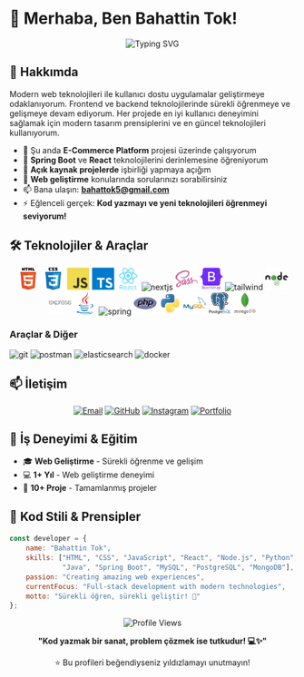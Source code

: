 # 👋 Merhaba, Ben Bahattin Tok!

<div align="center">
  <img src="https://readme-typing-svg.herokuapp.com?font=Fira+Code&pause=1000&color=2196F3&center=true&vCenter=true&width=435&lines=Web+Developer;Frontend+%26+Backend;Modern+Web+Teknolojileri;S%C3%BCrekli+%C3%96%C4%9Frenen+Geli%C5%9Ftirici" alt="Typing SVG" />
</div>

## 🚀 Hakkımda

Modern web teknolojileri ile kullanıcı dostu uygulamalar geliştirmeye odaklanıyorum. Frontend ve backend teknolojilerinde sürekli öğrenmeye ve gelişmeye devam ediyorum. Her projede en iyi kullanıcı deneyimini sağlamak için modern tasarım prensiplerini ve en güncel teknolojileri kullanıyorum.

- 🔭 Şu anda **E-Commerce Platform** projesi üzerinde çalışıyorum
- 🌱 **Spring Boot** ve **React** teknolojilerini derinlemesine öğreniyorum
- 👯 **Açık kaynak projelerde** işbirliği yapmaya açığım
- 💬 **Web geliştirme** konularında sorularınızı sorabilirsiniz
- 📫 Bana ulaşın: **bahattok5@gmail.com**
- ⚡ Eğlenceli gerçek: **Kod yazmayı ve yeni teknolojileri öğrenmeyi seviyorum!**

## 🛠️ Teknolojiler & Araçlar

<p align="center">
  <img src="https://raw.githubusercontent.com/devicons/devicon/master/icons/html5/html5-original-wordmark.svg" alt="html5" width="40" height="40"/>
  <img src="https://raw.githubusercontent.com/devicons/devicon/master/icons/css3/css3-original-wordmark.svg" alt="css3" width="40" height="40"/>
  <img src="https://raw.githubusercontent.com/devicons/devicon/master/icons/javascript/javascript-original.svg" alt="javascript" width="40" height="40"/>
  <img src="https://raw.githubusercontent.com/devicons/devicon/master/icons/typescript/typescript-original.svg" alt="typescript" width="40" height="40"/>
  <img src="https://raw.githubusercontent.com/devicons/devicon/master/icons/react/react-original-wordmark.svg" alt="react" width="40" height="40"/>
  <img src="https://cdn.worldvectorlogo.com/logos/nextjs-2.svg" alt="nextjs" width="40" height="40"/>
  <img src="https://raw.githubusercontent.com/devicons/devicon/master/icons/sass/sass-original.svg" alt="sass" width="40" height="40"/>
  <img src="https://raw.githubusercontent.com/devicons/devicon/master/icons/bootstrap/bootstrap-plain-wordmark.svg" alt="bootstrap" width="40" height="40"/>
  <img src="https://www.vectorlogo.zone/logos/tailwindcss/tailwindcss-icon.svg" alt="tailwind" width="40" height="40"/>
  <img src="https://raw.githubusercontent.com/devicons/devicon/master/icons/nodejs/nodejs-original-wordmark.svg" alt="nodejs" width="40" height="40"/>
  <img src="https://raw.githubusercontent.com/devicons/devicon/master/icons/express/express-original-wordmark.svg" alt="express" width="40" height="40"/>
  <img src="https://raw.githubusercontent.com/devicons/devicon/master/icons/java/java-original.svg" alt="java" width="40" height="40"/>
  <img src="https://www.vectorlogo.zone/logos/springio/springio-icon.svg" alt="spring" width="40" height="40"/>
  <img src="https://raw.githubusercontent.com/devicons/devicon/master/icons/php/php-original.svg" alt="php" width="40" height="40"/>
  <img src="https://raw.githubusercontent.com/devicons/devicon/master/icons/python/python-original.svg" alt="python" width="40" height="40"/>
  <img src="https://raw.githubusercontent.com/devicons/devicon/master/icons/mysql/mysql-original-wordmark.svg" alt="mysql" width="40" height="40"/>
  <img src="https://raw.githubusercontent.com/devicons/devicon/master/icons/postgresql/postgresql-original-wordmark.svg" alt="postgresql" width="40" height="40"/>
  <img src="https://raw.githubusercontent.com/devicons/devicon/master/icons/mongodb/mongodb-original-wordmark.svg" alt="mongodb" width="40" height="40"/>
</p>

### Araçlar & Diğer
<p align="left">
  <img src="https://www.vectorlogo.zone/logos/git-scm/git-scm-icon.svg" alt="git" width="40" height="40"/>
  <img src="https://www.vectorlogo.zone/logos/getpostman/getpostman-icon.svg" alt="postman" width="40" height="40"/>
  <img src="https://www.vectorlogo.zone/logos/elastic/elastic-icon.svg" alt="elasticsearch" width="40" height="40"/>
  <img src="https://www.vectorlogo.zone/logos/docker/docker-icon.svg" alt="docker" width="40" height="40"/>
</p>


## 📫 İletişim

<div align="center">
  
[![Email](https://img.shields.io/badge/Email-bahattok5%40gmail.com-red?style=for-the-badge&logo=gmail&logoColor=white)](mailto:bahattok5@gmail.com)
[![GitHub](https://img.shields.io/badge/GitHub-BT--maker-black?style=for-the-badge&logo=github&logoColor=white)](https://github.com/BT-maker)
[![Instagram](https://img.shields.io/badge/Instagram-bahattin.tok.756-E4405F?style=for-the-badge&logo=instagram&logoColor=white)](https://www.instagram.com/bahattin.tok.756)
[![Portfolio](https://img.shields.io/badge/Portfolio-bt--maker.github.io-blue?style=for-the-badge&logo=google-chrome&logoColor=white)](https://bt-maker.github.io/Portfolio/)

</div>

## 💼 İş Deneyimi & Eğitim

- 🎓 **Web Geliştirme** - Sürekli öğrenme ve gelişim
- 💻 **1+ Yıl** - Web geliştirme deneyimi
- 🚀 **10+ Proje** - Tamamlanmış projeler

## 🎨 Kod Stili & Prensipler

```javascript
const developer = {
    name: "Bahattin Tok",
    skills: ["HTML", "CSS", "JavaScript", "React", "Node.js", "Python", 
             "Java", "Spring Boot", "MySQL", "PostgreSQL", "MongoDB"],
    passion: "Creating amazing web experiences",
    currentFocus: "Full-stack development with modern technologies",
    motto: "Sürekli öğren, sürekli geliştir! 🚀"
};
```



<div align="center">
  <img src="https://komarev.com/ghpvc/?username=BT-maker&label=Profile%20views&color=0e75b6&style=flat" alt="Profile Views" />
  
  **"Kod yazmak bir sanat, problem çözmek ise tutkudur! 💻✨"**
  
  ⭐ Bu profileri beğendiyseniz yıldızlamayı unutmayın!
</div>
